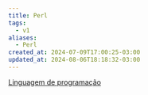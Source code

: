 ```yaml
---
title: Perl
tags:
  - v1
aliases:
  - Perl
created_at: 2024-07-09T17:00:25-03:00
updated_at: 2024-08-06T18:18:32-03:00
---
```


[Linguagem de programação](../08/Linguagem_de_programacao.md)

